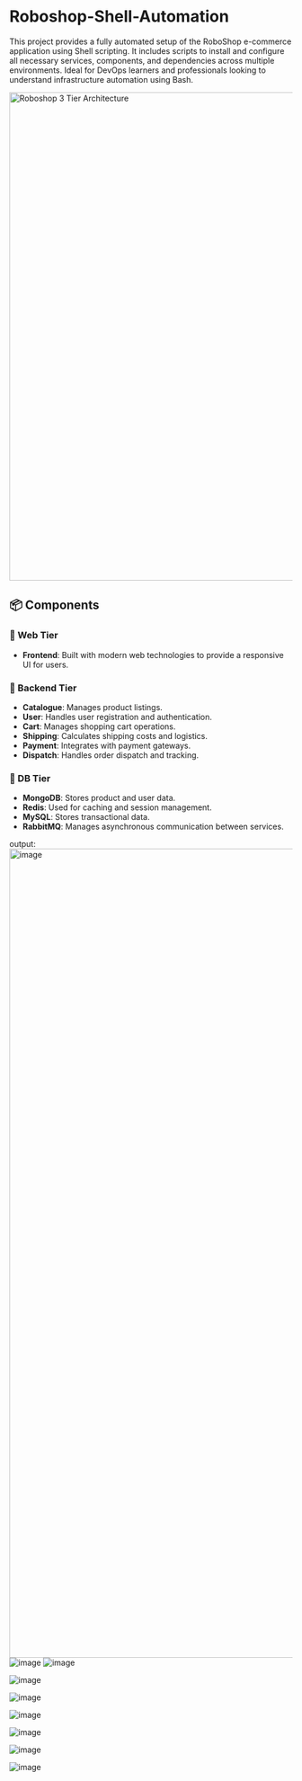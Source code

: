 # Roboshop-Shell-Automation
This project provides a fully automated setup of the RoboShop e-commerce application using Shell scripting.
It includes scripts to install and configure all necessary services, components, and dependencies across multiple environments. 
Ideal for DevOps learners and professionals looking to understand infrastructure automation using Bash.


<img width="869" alt="Roboshop 3 Tier Architecture" src="https://github.com/user-attachments/assets/ef7d3589-8118-4b91-b62b-a4c912762706" />


## 📦 Components

### 🔹 Web Tier
- **Frontend**: Built with modern web technologies to provide a responsive UI for users.

### 🔹 Backend Tier
- **Catalogue**: Manages product listings.
- **User**: Handles user registration and authentication.
- **Cart**: Manages shopping cart operations.
- **Shipping**: Calculates shipping costs and logistics.
- **Payment**: Integrates with payment gateways.
- **Dispatch**: Handles order dispatch and tracking.

### 🔹 DB Tier
- **MongoDB**: Stores product and user data.
- **Redis**: Used for caching and session management.
- **MySQL**: Stores transactional data.
- **RabbitMQ**: Manages asynchronous communication between services.



output:
<img width="1440" alt="image" src="https://github.com/user-attachments/assets/c7c9de5b-e84f-4d02-97dd-4fd3bbf4f733" />
![image](https://github.com/user-attachments/assets/083562e6-f939-4902-bdce-6b2ef51c993e)
![image](https://github.com/user-attachments/assets/e0e3b5a5-6ad6-410f-96d2-57794669186a)

![image](https://github.com/user-attachments/assets/06947771-18ce-4acb-88ac-3bfe3f83d01b)

![image](https://github.com/user-attachments/assets/cc68091e-a9cc-45ed-9f44-0615d9827593)

![image](https://github.com/user-attachments/assets/92e1f45d-6eb8-4719-a61b-442e23536e38)

![image](https://github.com/user-attachments/assets/72b540f7-3fc9-42e6-aec1-cab2c9361b27)


![image](https://github.com/user-attachments/assets/d82de33f-c045-497c-9820-a07222c697e4)

![image](https://github.com/user-attachments/assets/f64813ab-8200-46de-9fad-776b1dd71897)

